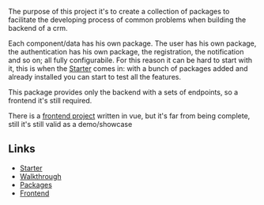 The purpose of this project it's to create a collection of packages to facilitate the developing process of common problems when building the backend of a crm.

Each component/data has his own package. The user has his own package, the authentication has his own package, the registration, the notification and so on; all fully configurabile.
For this reason it can be hard to start with it, this is when the [Starter](docs/starter.md) comes in: with a bunch of packages added and already installed you can start to test all the features.

This package provides only the backend with a sets of endpoints, so a frontend it's still required.

There is a [frontend project](https://github.com/railken/vue-admin-start) written in vue, but it's far from being complete, still it's still valid as a demo/showcase

## Links

* [Starter](docs/starter.md)
* [Walkthrough](docs/walkthrough.md)
* [Packages](docs/packages.md)
* [Frontend](docs/packages.md)
